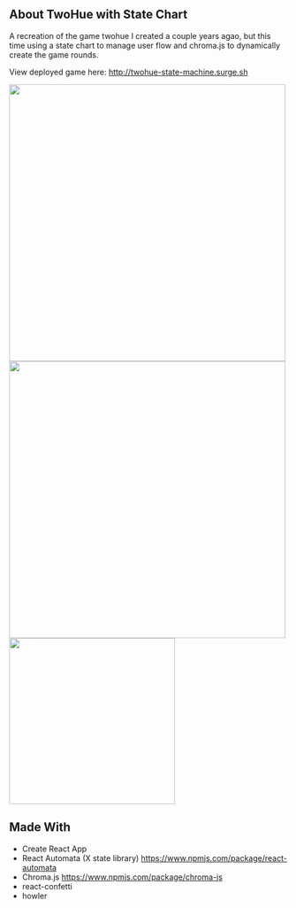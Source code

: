 ## About TwoHue with State Chart

A recreation of the game twohue I created a couple years agao, but this time using a state chart to manage user flow and chroma.js to dynamically create the game rounds.

View deployed game here: http://twohue-state-machine.surge.sh

<img src="https://i.imgur.com/iaWzlC8.png" width="500">
<img src="https://i.imgur.com/i91exEK.png" width="500">
<img src="https://i.imgur.com/hD0Y5QT.png" width="300">


## Made With
- Create React App
- React Automata (X state library) https://www.npmjs.com/package/react-automata
- Chroma.js https://www.npmjs.com/package/chroma-js
- react-confetti
- howler
